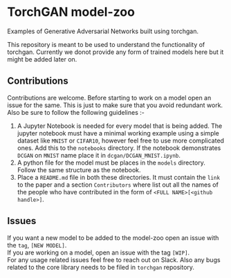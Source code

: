 # TorchGAN model-zoo

Examples of Generative Adversarial Networks built using torchgan.

This repository is meant to be used to understand the functionality of
torchgan. Currently we donot provide any form of trained models here but
it might be added later on.

## Contributions

Contributions are welcome. Before starting to work on a model open an
issue for the same. This is just to make sure that you avoid redundant
work. Also be sure to follow the following guidelines :-

1. A Jupyter Notebook is needed for every model that is being added. The
   jupyter notebook must have a minimal working example using a simple
   dataset like `MNIST` or `CIFAR10`, however feel free to use more
   complicated ones. Add this to the `notebooks` directory. If the
   notebook demonstrates `DCGAN` on `MNIST` name place it in
   `dcgan/DCGAN_MNIST.ipynb`.
2. A python file for the model must be places in the `models` directory.
   Follow the same structure as the notebook.
3. Place a `README.md` file in both these directories. It must contain
   the `link` to the paper and a section `Contributors` where list out
   all the names of the people who have contributed in the form of
   `<FULL NAME>[<github handle>]`.

## Issues

If you want a new model to be added to the model-zoo open an issue with
the `tag`, `[NEW MODEL]`.<br>
If you are working on a model, open an issue with the tag `[WIP]`.<br>
For any usage related issues feel free to reach out on Slack. Also any
bugs related to the core library needs to be filed in `torchgan`
repository.
